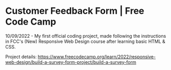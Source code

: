# Customer Feedback Form | Free Code Camp

10/09/2022 - My first official coding project, made following the instructions in FCC's (New) Responsive Web Design course after learning basic HTML & CSS.

Project details: https://www.freecodecamp.org/learn/2022/responsive-web-design/build-a-survey-form-project/build-a-survey-form
